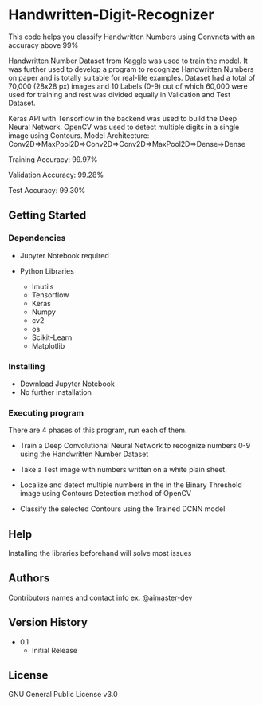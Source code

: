 # Handwritten-Digit-Recognizer
This code helps you classify Handwritten Numbers using Convnets with an accuracy above 99%

Handwritten Number Dataset from Kaggle was used to train the model. It was further used to develop a program to recognize Handwritten Numbers on paper and is totally suitable for real-life examples. Dataset had a total of 70,000 (28x28 px) images and 10 Labels (0-9) out of which 60,000 were used for training and rest was divided equally in Validation and Test Dataset.

Keras API with Tensorflow in the backend was used to build the Deep Neural Network. OpenCV was used to detect multiple digits in a single image using Contours.
Model Architecture:
Conv2D=>MaxPool2D=>Conv2D=>Conv2D=>MaxPool2D=>Dense=>Dense

Training Accuracy: 99.97%

Validation Accuracy: 99.28%

Test Accuracy: 99.30%
## Getting Started

### Dependencies

* Jupyter Notebook required

* Python Libraries

    - Imutils
    - Tensorflow
    - Keras
    - Numpy
    - cv2
    - os
    - Scikit-Learn
    - Matplotlib

### Installing

* Download Jupyter Notebook
* No further installation


### Executing program

There are 4 phases of this program, run each of them.

* Train a Deep Convolutional Neural Network to recognize numbers 0-9 using the Handwritten Number Dataset

* Take a Test image with numbers written on a white plain sheet.

* Localize and detect multiple numbers in the in the Binary Threshold image using Contours Detection method of OpenCV 

* Classify the selected Contours using the Trained DCNN model

## Help

Installing the libraries beforehand will solve most issues

## Authors

Contributors names and contact info 
ex.  [@aimaster-dev](https://github.com/aimaster-dev)

## Version History

* 0.1
    * Initial Release

## License

GNU General Public License v3.0
